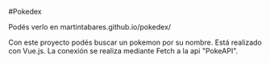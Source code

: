  #Pokedex 

Podés verlo en martintabares.github.io/pokedex/

Con este proyecto podés buscar un pokemon por su nombre. Está realizado con Vue.js.
La conexión se realiza mediante Fetch a la api "PokeAPI".

